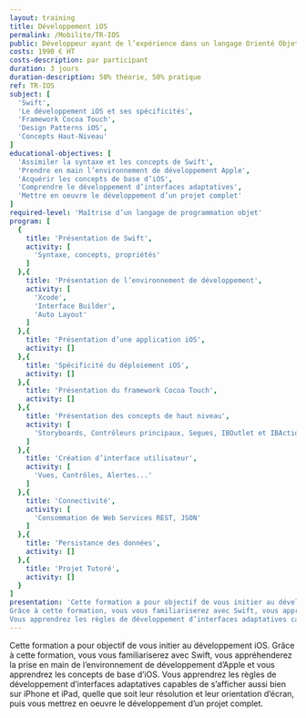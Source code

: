```yaml
---
layout: training
title: Développement iOS
permalink: /Mobilite/TR-IOS
public: Développeur ayant de l’expérience dans un langage Orienté Objets
costs: 1990 € HT
costs-description: par participant
duration: 3 jours
duration-description: 50% théorie, 50% pratique
ref: TR-IOS
subject: [
  'Swift',
  'Le développement iOS et ses spécificités',
  'Framework Cocoa Touch',
  'Design Patterns iOS',
  'Concepts Haut-Niveau'
]
educational-objectives: [
  'Assimiler la syntaxe et les concepts de Swift',
  'Prendre en main l’environnement de développement Apple',
  'Acquérir les concepts de base d’iOS',
  'Comprendre le développement d’interfaces adaptatives',
  'Mettre en oeuvre le développement d’un projet complet'
]
required-level: 'Maîtrise d’un langage de programmation objet'
program: [
  {
    title: 'Présentation de Swift',
    activity: [
      'Syntaxe, concepts, propriétés'
    ]
  },{
    title: 'Présentation de l’environnement de développement',
    activity: [
      'Xcode',
      'Interface Builder',
      'Auto Layout'
    ]
  },{
    title: 'Présentation d’une application iOS',
    activity: []
  },{
    title: 'Spécificité du déploiement iOS',
    activity: []
  },{
    title: 'Présentation du framework Cocoa Touch',
    activity: []
  },{
    title: 'Présentation des concepts de haut niveau',
    activity: [
      'Storyboards, Contrôleurs principaux, Segues, IBOutlet et IBAction'
    ]
  },{
    title: 'Création d’interface utilisateur',
    activity: [
      'Vues, Contrôles, Alertes...'
    ]
  },{
    title: 'Connectivité',
    activity: [
      'Consommation de Web Services REST, JSON'
    ]
  },{
    title: 'Persistance des données',
    activity: []
  },{
    title: 'Projet Tutoré',
    activity: []
  }
]
presentation: 'Cette formation a pour objectif de vous initier au développement iOS.
Grâce à cette formation, vous vous familiariserez avec Swift, vous appréhenderez la prise en main de l’environnement de développement d’Apple et vous apprendrez les concepts de base d’iOS.
Vous apprendrez les règles de développement d’interfaces adaptatives capables de s’afficher aussi bien sur iPhone et iPad, quelle que soit leur résolution et leur orientation d’écran, puis vous mettrez en oeuvre le développement d’un projet complet.'
---
```


Cette formation a pour objectif de vous initier au développement iOS.
Grâce à cette formation, vous vous familiariserez avec Swift, vous appréhenderez la prise en main de l’environnement de développement d’Apple et vous apprendrez les concepts de base d’iOS.
Vous apprendrez les règles de développement d’interfaces adaptatives capables de s’afficher aussi bien sur iPhone et iPad, quelle que soit leur résolution et leur orientation d’écran, puis vous mettrez en oeuvre le développement d’un projet complet. 
